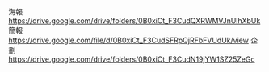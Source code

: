 海報
https://drive.google.com/drive/folders/0B0xiCt_F3CudQXRWMVJnUlhXbUk
簡報
https://drive.google.com/file/d/0B0xiCt_F3CudSFRpQjRFbFVUdUk/view
企劃
https://drive.google.com/drive/folders/0B0xiCt_F3CudN19jYW1SZ25ZeGc
